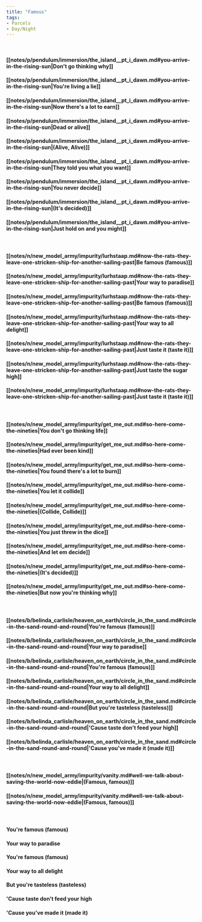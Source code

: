 ```yaml
---
title: "Famous"
tags:
- Parcels
- Day∕Night
---
```

&nbsp;
#### [[notes/p/pendulum/immersion/the_island__pt_i_dawn.md#you-arrive-in-the-rising-sun|Don't go thinking why]]
#### [[notes/p/pendulum/immersion/the_island__pt_i_dawn.md#you-arrive-in-the-rising-sun|You're living a lie]]
#### [[notes/p/pendulum/immersion/the_island__pt_i_dawn.md#you-arrive-in-the-rising-sun|Now there's a lot to earn]]
#### [[notes/p/pendulum/immersion/the_island__pt_i_dawn.md#you-arrive-in-the-rising-sun|Dead or alive]]
#### [[notes/p/pendulum/immersion/the_island__pt_i_dawn.md#you-arrive-in-the-rising-sun|(Alive, Alive)]]
#### [[notes/p/pendulum/immersion/the_island__pt_i_dawn.md#you-arrive-in-the-rising-sun|They told you what you want]]
#### [[notes/p/pendulum/immersion/the_island__pt_i_dawn.md#you-arrive-in-the-rising-sun|You never decide]]
#### [[notes/p/pendulum/immersion/the_island__pt_i_dawn.md#you-arrive-in-the-rising-sun|(It's decided)]]
#### [[notes/p/pendulum/immersion/the_island__pt_i_dawn.md#you-arrive-in-the-rising-sun|Just hold on and you might]]
&nbsp;
#### [[notes/n/new_model_army/impurity/lurhstaap.md#now-the-rats-they-leave-one-stricken-ship-for-another-sailing-past|Be famous (famous)]]
#### [[notes/n/new_model_army/impurity/lurhstaap.md#now-the-rats-they-leave-one-stricken-ship-for-another-sailing-past|Your way to paradise]]
#### [[notes/n/new_model_army/impurity/lurhstaap.md#now-the-rats-they-leave-one-stricken-ship-for-another-sailing-past|Be famous (famous)]]
#### [[notes/n/new_model_army/impurity/lurhstaap.md#now-the-rats-they-leave-one-stricken-ship-for-another-sailing-past|Your way to all delight]]
#### [[notes/n/new_model_army/impurity/lurhstaap.md#now-the-rats-they-leave-one-stricken-ship-for-another-sailing-past|Just taste it (taste it)]]
#### [[notes/n/new_model_army/impurity/lurhstaap.md#now-the-rats-they-leave-one-stricken-ship-for-another-sailing-past|Just taste the sugar high]]
#### [[notes/n/new_model_army/impurity/lurhstaap.md#now-the-rats-they-leave-one-stricken-ship-for-another-sailing-past|Just taste it (taste it)]]
&nbsp;
#### [[notes/n/new_model_army/impurity/get_me_out.md#so-here-come-the-nineties|You don't go thinking life]]
#### [[notes/n/new_model_army/impurity/get_me_out.md#so-here-come-the-nineties|Had ever been kind]]
#### [[notes/n/new_model_army/impurity/get_me_out.md#so-here-come-the-nineties|You found there's a lot to burn]]
#### [[notes/n/new_model_army/impurity/get_me_out.md#so-here-come-the-nineties|You let it collide]]
#### [[notes/n/new_model_army/impurity/get_me_out.md#so-here-come-the-nineties|(Collide, Collide)]]
#### [[notes/n/new_model_army/impurity/get_me_out.md#so-here-come-the-nineties|You just threw in the dice]]
#### [[notes/n/new_model_army/impurity/get_me_out.md#so-here-come-the-nineties|And let em decide]]
#### [[notes/n/new_model_army/impurity/get_me_out.md#so-here-come-the-nineties|(It's decided)]]
#### [[notes/n/new_model_army/impurity/get_me_out.md#so-here-come-the-nineties|But now you're thinking why]]
&nbsp;
#### [[notes/b/belinda_carlisle/heaven_on_earth/circle_in_the_sand.md#circle-in-the-sand-round-and-round|You're famous (famous)]]
#### [[notes/b/belinda_carlisle/heaven_on_earth/circle_in_the_sand.md#circle-in-the-sand-round-and-round|Your way to paradise]]
#### [[notes/b/belinda_carlisle/heaven_on_earth/circle_in_the_sand.md#circle-in-the-sand-round-and-round|You're famous (famous)]]
#### [[notes/b/belinda_carlisle/heaven_on_earth/circle_in_the_sand.md#circle-in-the-sand-round-and-round|Your way to all delight]]
#### [[notes/b/belinda_carlisle/heaven_on_earth/circle_in_the_sand.md#circle-in-the-sand-round-and-round|But you're tasteless (tasteless)]]
#### [[notes/b/belinda_carlisle/heaven_on_earth/circle_in_the_sand.md#circle-in-the-sand-round-and-round|'Cause taste don't feed your high]]
#### [[notes/b/belinda_carlisle/heaven_on_earth/circle_in_the_sand.md#circle-in-the-sand-round-and-round|'Cause you've made it (made it)]]
&nbsp;
#### [[notes/n/new_model_army/impurity/vanity.md#well-we-talk-about-saving-the-world-now-eddie|(Famous, famous)]]
#### [[notes/n/new_model_army/impurity/vanity.md#well-we-talk-about-saving-the-world-now-eddie|(Famous, famous)]]
&nbsp;
#### You're famous (famous)
#### Your way to paradise
#### You're famous (famous)
#### Your way to all delight
#### But you're tasteless (tasteless)
#### 'Cause taste don't feed your high
#### 'Cause you've made it (made it)
